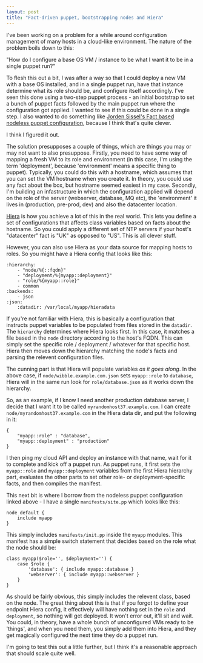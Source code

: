 ```yaml
---
layout: post
title: "Fact-driven puppet, bootstrapping nodes and Hiera"
---
```

I've been working on a problem for a while around configuration management of many hosts in a cloud-like environment. The nature of the problem boils down to this:

"How do I configure a base OS VM / instance to be what I want it to be in a single puppet run?"

To flesh this out a bit, I was after a way so that I could deploy a new VM with a base OS installed, and in a single puppet run, have that instance determine what its role should be, and configure itself accordingly. I've seen this done using a two-step puppet process - an initial bootstrap to set a bunch of puppet facts followed by the main puppet run where the configuration got applied. I wanted to see if this could be done in a single step. I also wanted to do something like [Jorden Sissel's Fact based nodeless puppet configuration](http://www.semicomplete.com/blog/geekery/puppet-nodeless-configuration), because I think that's quite clever.

I think I figured it out.

The solution presupposes a couple of things, which are things you may or may not want to also presuppose. Firstly, you need to have some way of mapping a fresh VM to its role and environment (in this case, I'm using the term 'deployment', because 'environment' means a specific thing to puppet). Typically, you could do this with a hostname, which assumes that you can set the VM hostname when you create it. In theory, you could use any fact about the box, but hostname seemed easiest in my case. Secondly, I'm building an infastructure in which the configuration applied will depend on the role of the server (webserver, database, MQ etc), the 'environment' it lives in (production, pre-prod, dev) and also the datacenter location.

[Hiera](http://projects.puppetlabs.com/projects/hiera) is how you achieve a lot of this in the real world. This lets you define a set of configurations that affects class variables based on facts about the hostname. So you could apply a different set of NTP servers if your host's "datacenter" fact is "UK" as opposed to "US". This is all clever stuff.

However, you can also use Hiera as your data source for mapping hosts to roles. So you might have a Hiera config that looks like this:

	:hierarchy:
		- "node/%{::fqdn}"
		- "deployment/%{myapp::deployment}"
		- "role/%{myapp::role}"
		- common
	:backends:
		- json
	:json:
		:datadir: /var/local/myapp/hieradata

If you're not familiar with Hiera, this is basically a configuration that instructs puppet variables to be populated from files stored in the `datadir`. The `hierarchy` determines where Hiera looks first. In this case, it matches a file based in the `node` directory according to the host's FQDN. This can simply set the specific role / deployment / whatever for that specific host. Hiera then moves down the hierarchy matching the node's facts and parsing the relevent configuration files. 

The cunning part is that Hiera will populate variables _as it goes along_. In the above case, if `node/wibble.example.com.json` sets `myapp::role` to `database`, Hiera will in the same run look for `role/database.json` as it works down the hierarchy.

So, as an example, if I know I need another production database server, I decide that I want it to be called `myrandomhost37.example.com`. I can create `node/myrandomhost37.example.com` in the Hiera data dir, and put the following in it:

	{
	    "myapp::role" : "database",
	    "myapp::deployment" : "production"
	}

I then ping my cloud API and deploy an instance with that name, wait for it to complete and kick off a puppet run. As puppet runs, it first sets the `myapp::role` and `myapp::deployment` variables from the first Hiera hierarchy part, evaluates the other parts to set other role- or deployment-specific facts, and then compiles the manifest. 

This next bit is where I borrow from the nodeless puppet configuration linked above - I have a single `manifests/site.pp` which looks like this:

    node default {
        include myapp
    }

This simply includes `manifests/init.pp` inside the `myapp` modules. This manifest has a simple switch statement that decides based on the role what the node should be:

	class myapp($role='', $deployment='') {
		case $role {
			'database': { include myapp::database }
			'webserver': { include myapp::webserver }        
		}   
	}

As should be fairly obvious, this simply includes the relevent class, based on the node. The great thing about this is that if you forgot to define your endpoint Hiera config, it effectively will have nothing set in the `role` and `deployment`, so nothing will get deployed. It won't error out, it'll sit and wait. You could, in theory, have a whole bunch of unconfigured VMs ready to be 'things', and when you need them, you simply add them into Hiera, and they get magically configured the next time they do a puppet run.

I'm going to test this out a little further, but I think it's a reasonable approach that should scale quite well.